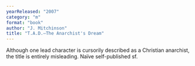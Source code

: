 ```yaml
---
yearReleased: "2007"
category: "m"
format: "book"
author: "J. Mitchinson"
title: "T.A.D.—The Anarchist's Dream"
---
```

Although one lead character is cursorily described as a  Christian anarchist, the title is entirely misleading. Naïve  self-published sf.